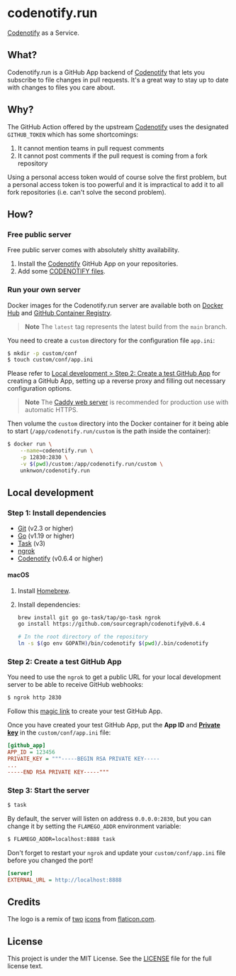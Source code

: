 # codenotify.run

[Codenotify](https://github.com/sourcegraph/codenotify) as a Service.

## What?

Codenotify.run is a GitHub App backend of [Codenotify](https://github.com/sourcegraph/codenotify) that lets you subscribe to file changes in pull requests. It's a great way to stay up to date with changes to files you care about.

## Why?

The GitHub Action offered by the upstream [Codenotify](https://github.com/sourcegraph/codenotify) uses the designated `GITHUB_TOKEN` which has some shortcomings:

1. It cannot mention teams in pull request comments
2. It cannot post comments if the pull request is coming from a fork repository

Using a personal access token would of course solve the first problem, but a personal access token is too powerful and it is impractical to add it to all fork repositories (i.e. can't solve the second problem).

## How?

### Free public server

Free public server comes with absolutely shitty availability.

1. Install the [Codenotify](https://github.com/apps/codenotify) GitHub App on your repositories.
2. Add some [CODENOTIFY files](https://github.com/sourcegraph/codenotify#codenotify-files).

### Run your own server

Docker images for the Codenotify.run server are available both on [Docker Hub](https://hub.docker.com/r/unknwon/codenotify.run) and [GitHub Container Registry](https://github.com/codenotify/codenotify.run/pkgs/container/codenotify.run).

> **Note**
> The `latest` tag represents the latest build from the `main` branch.

You need to create a `custom` directory for the configuration file `app.ini`:

```bash
$ mkdir -p custom/conf
$ touch custom/conf/app.ini
```

Please refer to [Local development > Step 2: Create a test GitHub App](#step-2-create-a-test-github-app) for creating a GitHub App, setting up a reverse proxy and filling out necessary configuration options.

> **Note**
> The [Caddy web server](https://caddyserver.com/) is recommended for production use with automatic HTTPS.

Then volume the `custom` directory into the Docker container for it being able to start (`/app/codenotify.run/custom` is the path inside the container):

```bash
$ docker run \
    --name=codenotify.run \
    -p 12830:2830 \
    -v $(pwd)/custom:/app/codenotify.run/custom \
    unknwon/codenotify.run
```

## Local development

### Step 1: Install dependencies

- [Git](https://git-scm.com/book/en/v2/Getting-Started-Installing-Git) (v2.3 or higher)
- [Go](https://golang.org/doc/install) (v1.19 or higher)
- [Task](https://github.com/go-task/task) (v3)
- [ngrok](https://ngrok.com/)
- [Codenotify](https://github.com/sourcegraph/codenotify) (v0.6.4 or higher)

#### macOS

1. Install [Homebrew](https://brew.sh/).
2. Install dependencies:

	```bash
	brew install git go go-task/tap/go-task ngrok
	go install https://github.com/sourcegraph/codenotify@v0.6.4

	# In the root directory of the repository
	ln -s $(go env GOPATH)/bin/codenotify $(pwd)/.bin/codenotify
	```

### Step 2: Create a test GitHub App

You need to use the `ngrok` to get a public URL for your local development server to be able to receive GitHub webhooks:

```bash
$ ngrok http 2830
```

Follow this [magic link](https://github.com/settings/apps/new?name=codenotify-test&url=https://codenotify.run&webhook_active=true&webhook_url=https://%3Cyour%20ngrok%20domain%3E/-/webhook&statuses=write&contents=read&pull_requests=write&emails=read&events[]=pull_request) to create your test GitHub App.

Once you have created your test GitHub App, put the **App ID** and [**Private key**](https://docs.github.com/en/developers/apps/building-github-apps/authenticating-with-github-apps#generating-a-private-key) in the `custom/conf/app.ini` file:

```ini
[github_app]
APP_ID = 123456
PRIVATE_KEY = """-----BEGIN RSA PRIVATE KEY-----
...
-----END RSA PRIVATE KEY-----"""
```

### Step 3: Start the server

```bash
$ task
```

By default, the server will listen on address `0.0.0.0:2830`, but you can change it by setting the `FLAMEGO_ADDR` environment variable:

```bash
$ FLAMEGO_ADDR=localhost:8888 task
```

Don't forget to restart your `ngrok` and update your `custom/conf/app.ini` file before you changed the port!

```ini
[server]
EXTERNAL_URL = http://localhost:8888
```

## Credits

The logo is a remix of [two](https://www.flaticon.com/free-icon/settings_5305761) [icons](https://www.flaticon.com/free-icon/notification_4270302) from [flaticon.com](https://www.flaticon.com/).

## License

This project is under the MIT License. See the [LICENSE](LICENSE) file for the full license text.
